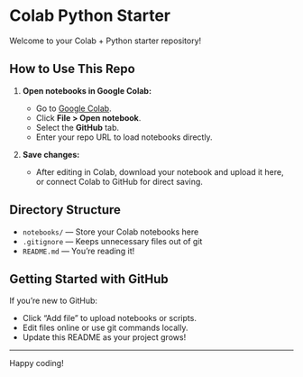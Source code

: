 # Colab Python Starter

Welcome to your Colab + Python starter repository!

## How to Use This Repo

1. **Open notebooks in Google Colab:**  
   - Go to [Google Colab](https://colab.research.google.com/).
   - Click **File > Open notebook**.
   - Select the **GitHub** tab.
   - Enter your repo URL to load notebooks directly.

2. **Save changes:**  
   - After editing in Colab, download your notebook and upload it here, or connect Colab to GitHub for direct saving.

## Directory Structure

- `notebooks/` — Store your Colab notebooks here
- `.gitignore` — Keeps unnecessary files out of git
- `README.md` — You’re reading it!

## Getting Started with GitHub

If you’re new to GitHub:
- Click “Add file” to upload notebooks or scripts.
- Edit files online or use git commands locally.
- Update this README as your project grows!

---

Happy coding!